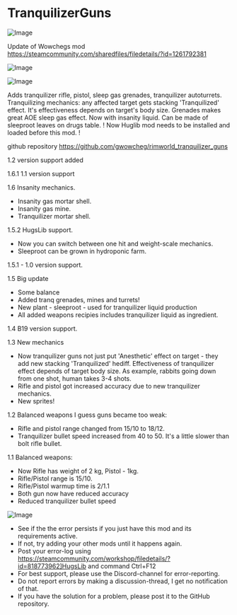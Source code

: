 # TranquilizerGuns

![Image](https://i.imgur.com/buuPQel.png)

Update of Wowchegs mod
https://steamcommunity.com/sharedfiles/filedetails/?id=1261792381

![Image](https://i.imgur.com/pufA0kM.png)

	
![Image](https://i.imgur.com/Z4GOv8H.png)

Adds tranquilizer rifle, pistol, sleep gas grenades, tranquilizer autoturrets. Tranquilizing mechanics: any affected target gets stacking 'Tranquilized' effect. It's effectiveness depends on target's body size. Grenades makes great AOE sleep gas effect. Now with insanity liquid. Can be made of sleeproot leaves on drugs table.
! Now Huglib mod needs to be installed and loaded before this mod. !

github repository
https://github.com/gwowcheg/rimworld_tranquilizer_guns

1.2 version support added

1.6.1 1.1 version support

1.6 Insanity mechanics.
- Insanity gas mortar shell.
- Insanity gas mine.
- Tranquilizer mortar shell.

1.5.2 HugsLib support.
- Now you can switch between one hit and weight-scale mechanics.
- Sleeproot can be grown in hydroponic farm.

1.5.1 - 1.0 version support.

1.5 Big update
- Some balance
- Added tranq grenades, mines and turrets!
- New plant - sleeproot - used for tranquilizer liquid production
- All added weapons recipies includes tranquilizer liquid as ingredient.

1.4 B19 version support.

1.3 New mechanics
- Now tranquilizer guns not just put 'Anesthetic' effect on target - they add new stacking 'Tranquilized' hediff. Effectiveness of tranquilizer effect depends of target body size. As example, rabbits going down from one shot, human takes 3-4 shots.
- Rifle and pistol got increased accuracy due to new tranquilizer mechanics.
- New sprites!

1.2 Balanced weapons
I guess guns became too weak:
- Rifle and pistol range changed from 15/10 to 18/12.
- Tranquilizer bullet speed increased from 40 to 50. It's a little slower than bolt rifle bullet.

1.1 Balanced weapons:
- Now Rifle has weight of 2 kg, Pistol - 1kg.
- Rifle/Pistol range is 15/10.
- Rifle/Pistol warmup time is 2/1.1
- Both gun now have reduced accuracy
- Reduced tranquilizer bullet speed

![Image](https://i.imgur.com/PwoNOj4.png)



-  See if the the error persists if you just have this mod and its requirements active.
-  If not, try adding your other mods until it happens again.
-  Post your error-log using https://steamcommunity.com/workshop/filedetails/?id=818773962]HugsLib and command Ctrl+F12
-  For best support, please use the Discord-channel for error-reporting.
-  Do not report errors by making a discussion-thread, I get no notification of that.
-  If you have the solution for a problem, please post it to the GitHub repository.



